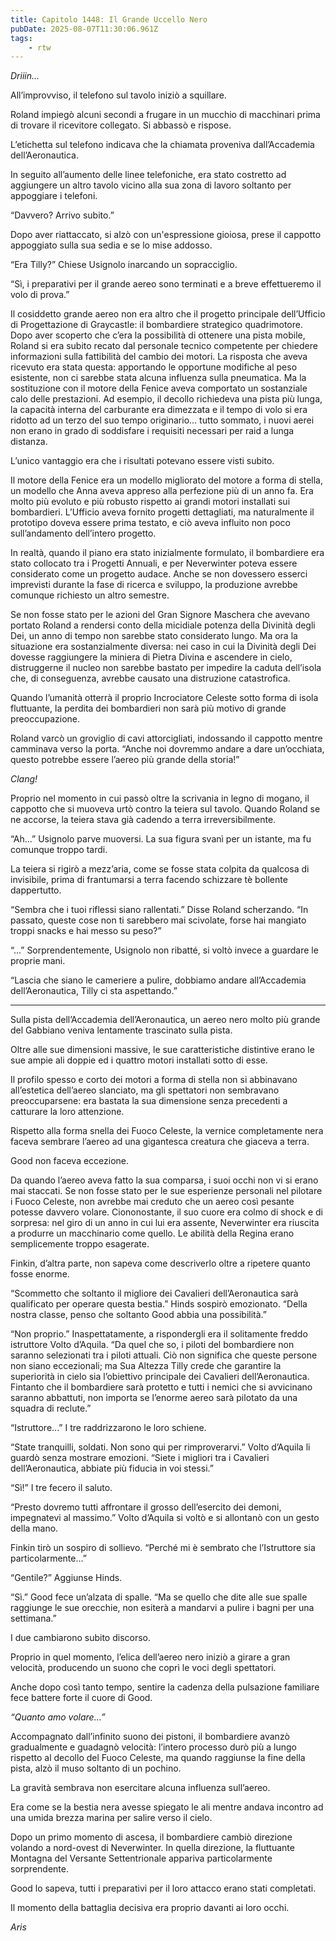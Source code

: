 ```yaml
---
title: Capitolo 1448: Il Grande Uccello Nero
pubDate: 2025-08-07T11:30:06.961Z
tags:
    - rtw
---
```



<em>Driiin...</em>


All’improvviso, il telefono sul tavolo iniziò a squillare.


Roland impiegò alcuni secondi a frugare in un mucchio di macchinari prima di trovare il ricevitore collegato. Si abbassò e rispose.


L’etichetta sul telefono indicava che la chiamata proveniva dall’Accademia dell’Aeronautica.


In seguito all’aumento delle linee telefoniche, era stato costretto ad aggiungere un altro tavolo vicino alla sua zona di lavoro soltanto per appoggiare i telefoni.


“Davvero? Arrivo subito.”


Dopo aver riattaccato, si alzò con un'espressione gioiosa, prese il cappotto appoggiato sulla sua sedia e se lo mise addosso.


“Era Tilly?” Chiese Usignolo inarcando un sopracciglio.


“Sì, i preparativi per il grande aereo sono terminati e a breve effettueremo il volo di prova.”


Il cosiddetto grande aereo non era altro che il progetto principale dell’Ufficio di Progettazione di Graycastle: il bombardiere strategico quadrimotore. Dopo aver scoperto che c’era la possibilità di ottenere una pista mobile, Roland si era subito recato dal personale tecnico competente per chiedere informazioni sulla fattibilità del cambio dei motori. La risposta che aveva ricevuto era stata questa: apportando le opportune modifiche al peso esistente, non ci sarebbe stata alcuna influenza sulla pneumatica. Ma la sostituzione con il motore della Fenice aveva comportato un sostanziale calo delle prestazioni. Ad esempio, il decollo richiedeva una pista più lunga, la capacità interna del carburante era dimezzata e il tempo di volo si era ridotto ad un terzo del suo tempo originario... tutto sommato, i nuovi aerei non erano in grado di soddisfare i requisiti necessari per raid a lunga distanza.


L’unico vantaggio era che i risultati potevano essere visti subito.


Il motore della Fenice era un modello migliorato del motore a forma di stella, un modello che Anna aveva appreso alla perfezione più di un anno fa. Era molto più evoluto e più robusto rispetto ai grandi motori installati sui bombardieri. L’Ufficio aveva fornito progetti dettagliati, ma naturalmente il prototipo doveva essere prima testato, e ciò aveva influito non poco sull’andamento dell’intero progetto.


In realtà, quando il piano era stato inizialmente formulato, il bombardiere era stato collocato tra i Progetti Annuali, e per Neverwinter poteva essere considerato come un progetto audace. Anche se non dovessero esserci imprevisti durante la fase di ricerca e sviluppo, la produzione avrebbe comunque richiesto un altro semestre.


Se non fosse stato per le azioni del Gran Signore Maschera che avevano portato Roland a rendersi conto della micidiale potenza della Divinità degli Dei, un anno di tempo non sarebbe stato considerato lungo. Ma ora la situazione era sostanzialmente diversa: nei caso in cui la Divinità degli Dei dovesse raggiungere la miniera di Pietra Divina e ascendere in cielo, distruggerne il nucleo non sarebbe bastato per impedire la caduta dell’isola che, di conseguenza, avrebbe causato una distruzione catastrofica.


Quando l’umanità otterrà il proprio Incrociatore Celeste sotto forma di isola fluttuante, la perdita dei bombardieri non sarà più motivo di grande preoccupazione.


Roland varcò un groviglio di cavi attorcigliati, indossando il cappotto mentre camminava verso la porta. “Anche noi dovremmo andare a dare un’occhiata, questo potrebbe essere l’aereo più grande della storia!”


<em>Clang!</em>


Proprio nel momento in cui passò oltre la scrivania in legno di mogano, il cappotto che si muoveva urtò contro la teiera sul tavolo. Quando Roland se ne accorse, la teiera stava già cadendo a terra irreversibilmente.


“Ah...” Usignolo parve muoversi. La sua figura svanì per un istante, ma fu comunque troppo tardi.


La teiera si rigirò a mezz’aria, come se fosse stata colpita da qualcosa di invisibile, prima di frantumarsi a terra facendo schizzare tè bollente dappertutto.


“Sembra che i tuoi riflessi siano rallentati.” Disse Roland scherzando. “In passato, queste cose non ti sarebbero mai scivolate, forse hai mangiato troppi snacks e hai messo su peso?”


“...” Sorprendentemente, Usignolo non ribatté, si voltò invece a guardare le proprie mani.


“Lascia che siano le cameriere a pulire, dobbiamo andare all’Accademia dell’Aeronautica, Tilly ci sta aspettando.”


***






Sulla pista dell’Accademia dell’Aeronautica, un aereo nero molto più grande del Gabbiano veniva lentamente trascinato sulla pista.


Oltre alle sue dimensioni massive, le sue caratteristiche distintive erano le sue ampie ali doppie ed i quattro motori installati sotto di esse.


Il profilo spesso e corto dei motori a forma di stella non si abbinavano all’estetica dell’aereo slanciato, ma gli spettatori non sembravano preoccuparsene: era bastata la sua dimensione senza precedenti a catturare la loro attenzione.


Rispetto alla forma snella dei Fuoco Celeste, la vernice completamente nera faceva sembrare l’aereo ad una gigantesca creatura che giaceva a terra.


Good non faceva eccezione.


Da quando l’aereo aveva fatto la sua comparsa, i suoi occhi non vi si erano mai staccati. Se non fosse stato per le sue esperienze personali nel pilotare i Fuoco Celeste, non avrebbe mai creduto che un aereo così pesante potesse davvero volare. Ciononostante, il suo cuore era colmo di shock e di sorpresa: nel giro di un anno in cui lui era assente, Neverwinter era riuscita a produrre un macchinario come quello. Le abilità della Regina erano semplicemente troppo esagerate.


Finkin, d’altra parte, non sapeva come descriverlo oltre a ripetere quanto fosse enorme.


“Scommetto che soltanto il migliore dei Cavalieri dell’Aeronautica sarà qualificato per operare questa bestia.” Hinds sospirò emozionato. “Della nostra classe, penso che soltanto Good abbia una possibilità.”


“Non proprio.” Inaspettatamente, a rispondergli era il solitamente freddo istruttore Volto d’Aquila. “Da quel che so, i piloti del bombardiere non saranno selezionati tra i piloti attuali. Ciò non significa che queste persone non siano eccezionali; ma Sua Altezza Tilly crede che garantire la superiorità in cielo sia l’obiettivo principale dei Cavalieri dell’Aeronautica. Fintanto che il bombardiere sarà protetto e tutti i nemici che si avvicinano saranno abbattuti, non importa se l’enorme aereo sarà pilotato da una squadra di reclute.”


“Istruttore...” I tre raddrizzarono le loro schiene.


“State tranquilli, soldati. Non sono qui per rimproverarvi.” Volto d’Aquila li guardò senza mostrare emozioni. “Siete i migliori tra i Cavalieri dell’Aeronautica, abbiate più fiducia in voi stessi.”


“Sì!” I tre fecero il saluto.


“Presto dovremo tutti affrontare il grosso dell’esercito dei demoni, impegnatevi al massimo.” Volto d’Aquila si voltò e si allontanò con un gesto della mano.


Finkin tirò un sospiro di sollievo. “Perché mi è sembrato che l’Istruttore sia particolarmente...”


“Gentile?” Aggiunse Hinds.


“Sì.” Good fece un’alzata di spalle. “Ma se quello che dite alle sue spalle raggiunge le sue orecchie, non esiterà a mandarvi a pulire i bagni per una settimana.”


I due cambiarono subito discorso.


Proprio in quel momento, l’elica dell’aereo nero iniziò a girare a gran velocità, producendo un suono che coprì le voci degli spettatori.


Anche dopo così tanto tempo, sentire la cadenza della pulsazione familiare fece battere forte il cuore di Good.


<em>“Quanto amo volare...”</em>


Accompagnato dall’infinito suono dei pistoni, il bombardiere avanzò gradualmente e guadagnò velocità: l’intero processo durò più a lungo rispetto al decollo del Fuoco Celeste, ma quando raggiunse la fine della pista, alzò il muso soltanto di un pochino.


La gravità sembrava non esercitare alcuna influenza sull’aereo.


Era come se la bestia nera avesse spiegato le ali mentre andava incontro ad una umida brezza marina per salire verso il cielo.


Dopo un primo momento di ascesa, il bombardiere cambiò direzione volando a nord-ovest di Neverwinter. In quella direzione, la fluttuante Montagna del Versante Settentrionale appariva particolarmente sorprendente.


Good lo sapeva, tutti i preparativi per il loro attacco erano stati completati.


Il momento della battaglia decisiva era proprio davanti ai loro occhi.






<em>Aris</em>
                                


                                



